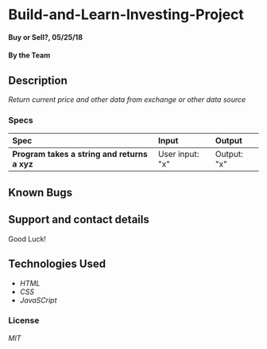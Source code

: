 # Build-and-Learn-Investing-Project

#### Buy or Sell?, 05/25/18

#### By the Team

## Description

_Return current price and other data from exchange or other data source_

### Specs
| Spec | Input | Output |
| :------------- | :------------- | :------------- |
| **Program takes a string and returns a xyz** | User input: "x" | Output: "x" |

## Known Bugs

## Support and contact details

Good Luck!
## Technologies Used
* _HTML_
* _CSS_
* _JavaSCript_

### License

*MIT*
